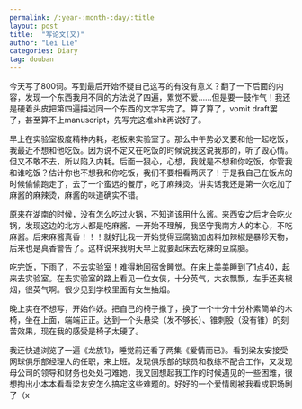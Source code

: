 ```yaml
---
permalink: /:year-:month-:day/:title
layout: post
title:  "写论文(又)"
author: "Lei Lie"
categories: Diary
tag: douban
---
```


今天写了800词。写到最后开始怀疑自己这写的有没有意义？翻了一下后面的内容，发现一个东西我用不同的方法说了四遍，累觉不爱……但是要一鼓作气！我还是硬着头皮把第四遍描述同一个东西的文字写完了。算了算了，vomit draft罢了，甚至算不上manuscript，先写完这堆shit再说好了。

早上在实验室极度精神内耗，老板来实验室了。那么中午势必又要和他一起吃饭，我最近不想和他吃饭。因为说不定又在吃饭的时候说我这说我那的，听了毁心情。但又不敢不去，所以陷入内耗。后面一狠心，心想，我就是不想和你吃饭，你管我和谁吃饭？估计你也不想我和你吃饭，我们不要相看两厌了！于是我自己在饭点的时候偷偷跑走了，去了一个蛮远的餐厅，吃了麻辣烫。讲实话我还是第一次吃加了麻酱的麻辣烫，麻酱的味道确实不错。

原来在湖南的时候，没有怎么吃过火锅，不知道该用什么酱。来西安之后才会吃火锅，发现这边的北方人都是吃麻酱。一开始不理解，我坚守我南方人的本心，不吃麻酱。后来麻酱真香！！！就好比我一开始觉得豆腐脑加卤料加辣椒是暴殄天物，后来也是真香警告了。这样说来我明天早上就要起床去吃辣的豆腐脑。

吃完饭，下雨了，不去实验室！难得地回宿舍睡觉。在床上美美睡到了1点40，起来去实验室。在去实验室的路上看见一位女侠，十分英气，大衣飘飘，左手还夹根烟，很英气啊。很少见到学校里面有女生抽烟。

晚上实在不想写，开始作妖。把自己的椅子撤了，换了一个十分十分朴素简单的木椅，坐在上面，端端正正。达到一个头悬梁（发不够长）、锥刺股（没有锥）的刻苦效果，现在我的感受是椅子太硬了。

我还快速浏览了一遍《龙族1》，睡觉前还看了两集《爱情而已》。看到梁友安接受网球俱乐部经理人的任职，来上班。发现俱乐部的球员和教练不配合工作，又发现母公司的领导和财务也处处刁难她，我又回想起我工作的时候遇见的一些困难，很想掏出小本本看看梁友安怎么搞定这些难题的。好好的一个爱情剧被我看成职场剧了（x